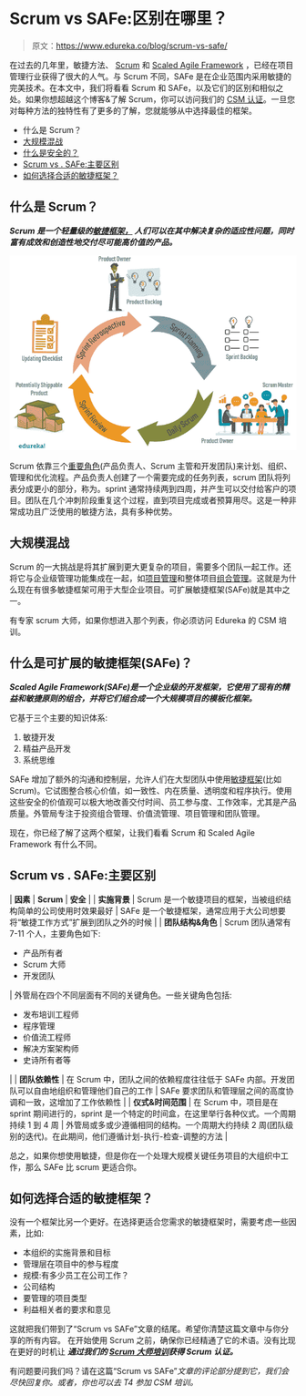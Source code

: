 # Scrum vs SAFe:区别在哪里？

> 原文：<https://www.edureka.co/blog/scrum-vs-safe/>

在过去的几年里，敏捷方法、 [Scrum](https://www.edureka.co/blog/agile-scrum-tutorial/) 和 [Scaled Agile Framework](https://www.edureka.co/blog/what-is-safe/) ，已经在项目管理行业获得了很大的人气。与 Scrum 不同，SAFe 是在企业范围内采用敏捷的完美技术。在本文中，我们将看看 Scrum 和 SAFe，以及它们的区别和相似之处。如果你想超越这个博客&了解 Scrum，你可以访问我们的 [CSM 认证](https://www.edureka.co/certified-scrum-master-certification-training)。一旦您对每种方法的独特性有了更多的了解，您就能够从中选择最佳的框架。

*   什么是 Scrum？
*   [大规模混战](#challenges-with-scrum)
*   [什么是安全的？](#safe)
*   [Scrum vs . SAFe:主要区别](#differences)
*   [如何选择合适的敏捷框架？](#right-framework)

## 什么是 Scrum？

***Scrum 是一个轻量级的[敏捷框架，](https://www.edureka.co/blog/importance-of-agile-pmi-acp/) 人们可以在其中解决复杂的适应性问题，同时富有成效和创造性地交付尽可能高价值的产品。***

![Scrum Process - Scrum vs SAFe- Edureka](img/866acf9470c3648544bcff9edd02f65b.png)

Scrum 依靠三个[重要角色](https://www.edureka.co/blog/what-is-scrum/#ScrumTeam)(产品负责人、Scrum 主管和开发团队)来计划、组织、管理和优化流程。产品负责人创建了一个需要完成的任务列表，scrum 团队将列表分成更小的部分，称为[](https://www.edureka.co/blog/what-is-scrum/#ScrumEvents)。sprint 通常持续两到四周，并产生可以交付给客户的项目。团队在几个冲刺阶段重复这个过程，直到项目完成或者预算用尽。这是一种非常成功且广泛使用的敏捷方法，具有多种优势。

## **大规模混战**

Scrum 的一大挑战是将其扩展到更大更复杂的项目，需要多个团队一起工作。还将它与企业级管理功能集成在一起，如[项目管理](https://www.edureka.co/blog/what-is-safe/#programlevel)和整体项目[组合管理](https://www.edureka.co/blog/what-is-safe/#portfoliolevel)。这就是为什么现在有很多敏捷框架可用于大型企业项目。可扩展敏捷框架(SAFe)就是其中之一。

有专家 scrum 大师，如果你想进入那个列表，你必须访问 Edureka 的 CSM 培训。

## 什么是可扩展的敏捷框架(SAFe)？

***Scaled Agile Framework(SAFe)是一个企业级的开发框架，它使用了现有的精益和敏捷原则的组合，并将它们组合成一个大规模项目的模板化框架。***

它基于三个主要的知识体系:

1.  敏捷开发
2.  精益产品开发
3.  系统思维

SAFe 增加了额外的沟通和控制层，允许人们在大型团队中使用[敏捷框架](https://www.edureka.co/blog/what-is-agile-methodology/#types)(比如 Scrum)。它试图整合核心价值，如一致性、内在质量、透明度和程序执行。使用这些安全的价值观可以极大地改善交付时间、员工参与度、工作效率，尤其是产品质量。外管局专注于投资组合管理、价值流管理、项目管理和团队管理。

现在，你已经了解了这两个框架，让我们看看 Scrum 和 Scaled Agile Framework 有什么不同。

## **Scrum vs . SAFe:主要区别**

| **因素** | **Scrum** | **安全** |
| **实施背景** | Scrum 是一个敏捷项目的框架，当被组织结构简单的公司使用时效果最好 | SAFe 是一个敏捷框架，通常应用于大公司想要将“敏捷工作方式”扩展到团队之外的时候 |
| **团队结构&角色** | Scrum 团队通常有 7-11 个人，主要角色如下:

*   产品所有者
*   Scrum 大师
*   开发团队

 | 外管局在四个不同层面有不同的关键角色。一些关键角色包括:

*   发布培训工程师
*   程序管理
*   价值流工程师
*   解决方案架构师
*   史诗所有者等

 |
| **团队依赖性** | 在 Scrum 中，团队之间的依赖程度往往低于 SAFe 内部。开发团队可以自由地组织和管理他们自己的工作 | SAFe 要求团队和管理层之间的高度协调和一致，这增加了工作依赖性 |
| **仪式&时间范围** | 在 Scrum 中，项目是在 sprint 期间进行的，sprint 是一个特定的时间盒，在这里举行各种仪式。一个周期持续 1 到 4 周 | 外管局或多或少遵循相同的结构。一个周期大约持续 2 周(团队级别的迭代)。在此期间，他们遵循计划-执行-检查-调整的方法 |

总之，如果你想使用敏捷，但是你在一个处理大规模关键任务项目的大组织中工作，那么 SAFe 比 scrum 更适合你。

## **如何选择合适的敏捷框架？**

没有一个框架比另一个更好。在选择更适合您需求的敏捷框架时，需要考虑一些因素，比如:

*   本组织的实施背景和目标
*   管理层在项目中的参与程度
*   规模:有多少员工在公司工作？
*   公司结构
*   要管理的项目类型
*   利益相关者的要求和意见

这就把我们带到了“Scrum vs SAFe”文章的结尾。希望你清楚这篇文章中与你分享的所有内容。 在开始使用 Scrum 之前，确保你已经精通了它的术语。没有比现在更好的时机让 ***通过我们的 [Scrum 大师培训](https://www.edureka.co/certified-scrum-master-certification-training)获得 Scrum 认证。***

有问题要问我们吗？请在这篇“Scrum vs SAFe”*文章的评论部分提到它，我们会尽快回复你。或者，你也可以去 T4 参加 CSM 培训。*